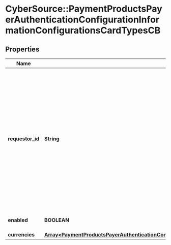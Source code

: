 # CyberSource::PaymentProductsPayerAuthenticationConfigurationInformationConfigurationsCardTypesCB

## Properties
Name | Type | Description | Notes
------------ | ------------- | ------------- | -------------
**requestor_id** | **String** | The value is for 3DS2.0 and is a Directory Server assigned 3DS Requestor ID value. If this field is passed in request, it will override Requestor Id value that is configured on the Merchant&#39;s profile. | [optional] 
**enabled** | **BOOLEAN** |  | [optional] [default to true]
**currencies** | [**Array&lt;PaymentProductsPayerAuthenticationConfigurationInformationConfigurationsCardTypesVerifiedByVisaCurrencies&gt;**](PaymentProductsPayerAuthenticationConfigurationInformationConfigurationsCardTypesVerifiedByVisaCurrencies.md) |  | [optional] 


